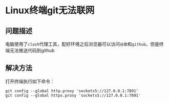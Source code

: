 # Linux终端git无法联网


## 问题描述

电脑使用了`clash`代理工具，配好环境之后浏览器可以访问`谷歌`和`github`，但是终端无法推送代码到github

## 解决方法
打开终端执行如下命令：
```
git config --global http.proxy 'sockets5://127.0.0.1:7891'
git config --global https.proxy 'sockets5://127.0.0.1:7891'
```


